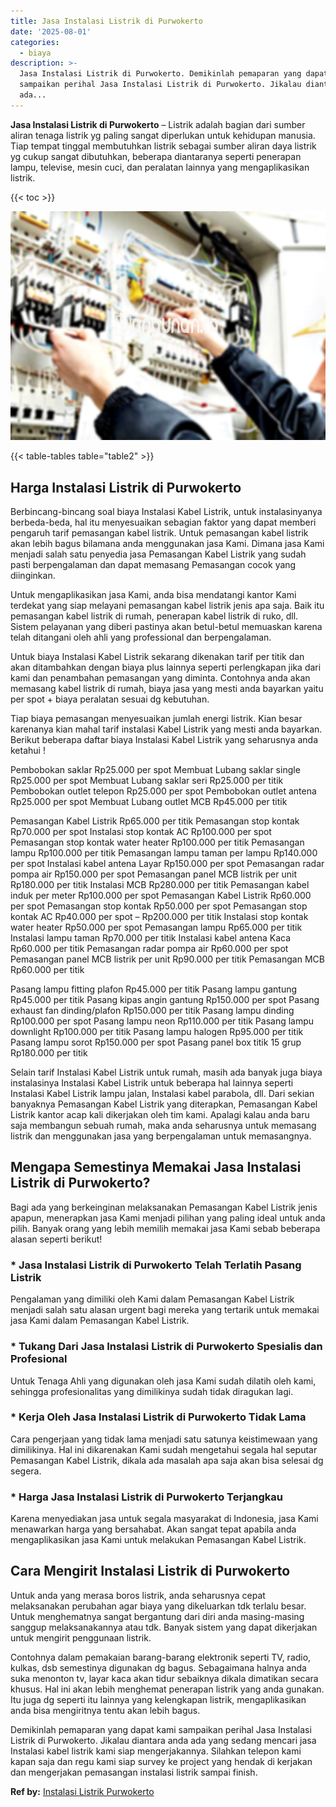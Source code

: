 ```yaml
---
title: Jasa Instalasi Listrik di Purwokerto
date: '2025-08-01'
categories:
  - biaya
description: >-
  Jasa Instalasi Listrik di Purwokerto. Demikinlah pemaparan yang dapat kami
  sampaikan perihal Jasa Instalasi Listrik di Purwokerto. Jikalau diantara anda
  ada...
---
```


**Jasa Instalasi Listrik di Purwokerto** – Listrik adalah bagian dari sumber aliran tenaga listrik yg paling sangat diperlukan untuk kehidupan manusia. Tiap tempat tinggal membutuhkan listrik sebagai sumber aliran daya listrik yg cukup sangat dibutuhkan, beberapa diantaranya seperti penerapan lampu, televise, mesin cuci, dan peralatan lainnya yang mengaplikasikan listrik.

{{< toc >}}

![Jasa Instalasi Listrik di Purwokerto](/images/instalasi-listrik-murah16.png)

{{< table-tables table="table2" >}}

## Harga Instalasi Listrik di Purwokerto

Berbincang-bincang soal biaya Instalasi Kabel Listrik, untuk instalasinyanya berbeda-beda, hal itu menyesuaikan sebagian faktor yang dapat memberi pengaruh tarif pemasangan kabel listrik. Untuk pemasangan kabel listrik akan lebih bagus bilamana anda menggunakan jasa Kami. Dimana jasa Kami menjadi salah satu penyedia jasa Pemasangan Kabel Listrik yang sudah pasti berpengalaman dan dapat memasang Pemasangan cocok yang diinginkan.

Untuk mengaplikasikan jasa Kami, anda bisa mendatangi kantor Kami terdekat yang siap melayani pemasangan kabel listrik jenis apa saja. Baik itu pemasangan kabel listrik di rumah, penerapan kabel listrik di ruko, dll. Sistem pelayanan yang diberi pastinya akan betul-betul memuaskan karena telah ditangani oleh ahli yang professional dan berpengalaman.

Untuk biaya Instalasi Kabel Listrik sekarang dikenakan tarif per titik dan akan ditambahkan dengan biaya plus lainnya seperti perlengkapan jika dari kami dan penambahan pemasangan yang diminta. Contohnya anda akan memasang kabel listrik di rumah, biaya jasa yang mesti anda bayarkan yaitu per spot + biaya peralatan sesuai dg kebutuhan.

Tiap biaya pemasangan menyesuaikan jumlah energi listrik. Kian besar karenanya kian mahal tarif instalasi Kabel Listrik yang mesti anda bayarkan. Berikut beberapa daftar biaya Instalasi Kabel Listrik yang seharusnya anda ketahui !

Pembobokan saklar Rp25.000 per spot Membuat Lubang saklar single Rp25.000 per spot Membuat Lubang saklar seri Rp25.000 per titik Pembobokan outlet telepon Rp25.000 per spot Pembobokan outlet antena Rp25.000 per spot Membuat Lubang outlet MCB Rp45.000 per titik

Pemasangan Kabel Listrik Rp65.000 per titik Pemasangan stop kontak Rp70.000 per spot Instalasi stop kontak AC Rp100.000 per spot Pemasangan stop kontak water heater Rp100.000 per titik Pemasangan lampu Rp100.000 per titik Pemasangan lampu taman per lampu Rp140.000 per spot Instalasi kabel antena Layar Rp150.000 per spot Pemasangan radar pompa air Rp150.000 per spot Pemasangan panel MCB listrik per unit Rp180.000 per titik Instalasi MCB Rp280.000 per titik Pemasangan kabel induk per meter Rp100.000 per spot Pemasangan Kabel Listrik Rp60.000 per spot Pemasangan stop kontak Rp50.000 per spot Pemasangan stop kontak AC Rp40.000 per spot – Rp200.000 per titik Instalasi stop kontak water heater Rp50.000 per spot Pemasangan lampu Rp65.000 per titik Instalasi lampu taman Rp70.000 per titik Instalasi kabel antena Kaca Rp60.000 per titik Pemasangan radar pompa air Rp60.000 per spot Pemasangan panel MCB listrik per unit Rp90.000 per titik Pemasangan MCB Rp60.000 per titik

Pasang lampu fitting plafon Rp45.000 per titik Pasang lampu gantung Rp45.000 per titik Pasang kipas angin gantung Rp150.000 per spot Pasang exhaust fan dinding/plafon Rp150.000 per titik Pasang lampu dinding Rp100.000 per spot Pasang lampu neon Rp110.000 per titik Pasang lampu downlight Rp100.000 per titik Pasang lampu halogen Rp95.000 per titik Pasang lampu sorot Rp150.000 per spot Pasang panel box titik 15 grup Rp180.000 per titik

Selain tarif Instalasi Kabel Listrik untuk rumah, masih ada banyak juga biaya instalasinya Instalasi Kabel Listrik untuk beberapa hal lainnya seperti Instalasi Kabel Listrik lampu jalan, Instalasi kabel parabola, dll. Dari sekian banyaknya Pemasangan Kabel Listrik yang diterapkan, Pemasangan Kabel Listrik kantor acap kali dikerjakan oleh tim kami. Apalagi kalau anda baru saja membangun sebuah rumah, maka anda seharusnya untuk memasang listrik dan menggunakan jasa yang berpengalaman untuk memasangnya.

## Mengapa Semestinya Memakai Jasa Instalasi Listrik di Purwokerto?

Bagi ada yang berkeinginan melaksanakan Pemasangan Kabel Listrik jenis apapun, menerapkan jasa Kami menjadi pilihan yang paling ideal untuk anda pilih. Banyak orang yang lebih memilih memakai jasa Kami sebab beberapa alasan seperti berikut!

### \* Jasa Instalasi Listrik di Purwokerto Telah Terlatih Pasang Listrik

Pengalaman yang dimiliki oleh Kami dalam Pemasangan Kabel Listrik menjadi salah satu alasan urgent bagi mereka yang tertarik untuk memakai jasa Kami dalam Pemasangan Kabel Listrik.

### \* Tukang Dari Jasa Instalasi Listrik di Purwokerto Spesialis dan Profesional

Untuk Tenaga Ahli yang digunakan oleh jasa Kami sudah dilatih oleh kami, sehingga profesionalitas yang dimilikinya sudah tidak diragukan lagi.

### \* Kerja Oleh Jasa Instalasi Listrik di Purwokerto Tidak Lama

Cara pengerjaan yang tidak lama menjadi satu satunya keistimewaan yang dimilikinya. Hal ini dikarenakan Kami sudah mengetahui segala hal seputar Pemasangan Kabel Listrik, dikala ada masalah apa saja akan bisa selesai dg segera.

### \* Harga Jasa Instalasi Listrik di Purwokerto Terjangkau

Karena menyediakan jasa untuk segala masyarakat di Indonesia, jasa Kami menawarkan harga yang bersahabat. Akan sangat tepat apabila anda mengaplikasikan jasa Kami untuk melakukan Pemasangan Kabel Listrik.

## Cara Mengirit Instalasi Listrik di Purwokerto


Untuk anda yang merasa boros listrik, anda seharusnya cepat melaksanakan perubahan agar biaya yang dikeluarkan tdk terlalu besar. Untuk menghematnya sangat bergantung dari diri anda masing-masing sanggup melaksanakannya atau tdk. Banyak sistem yang dapat dikerjakan untuk mengirit penggunaan listrik.

Contohnya dalam pemakaian barang-barang elektronik seperti TV, radio, kulkas, dsb semestinya digunakan dg bagus. Sebagaimana halnya anda suka menonton tv, layar kaca akan tidur sebaiknya dikala dimatikan secara khusus. Hal ini akan lebih menghemat penerapan listrik yang anda gunakan. Itu juga dg seperti itu lainnya yang kelengkapan listrik, mengaplikasikan anda bisa mengiritnya tentu akan lebih bagus.

Demikinlah pemaparan yang dapat kami sampaikan perihal Jasa Instalasi Listrik di Purwokerto. Jikalau diantara anda ada yang sedang mencari jasa Instalasi kabel listrik kami siap mengerjakannya. Silahkan telepon kami kapan saja dan regu kami siap survey ke project yang hendak di kerjakan dan mengerjakan pemasangan instalasi listrik sampai finish.

**Ref by:** [Instalasi Listrik Purwokerto](https://id.wikipedia.org/wiki/Instalasi)
